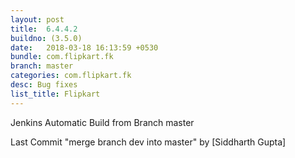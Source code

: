 ```yaml
---
layout: post
title:  6.4.4.2
buildno: (3.5.0)
date:   2018-03-18 16:13:59 +0530
bundle: com.flipkart.fk
branch: master
categories: com.flipkart.fk
desc: Bug fixes
list_title: Flipkart
---
```


Jenkins Automatic Build from Branch master

Last Commit "merge branch dev into master" by [Siddharth Gupta]

[jekyll-docs]: https://jekyllrb.com/docs/home
[jekyll-gh]:   https://github.com/jekyll/jekyll
[jekyll-talk]: https://talk.jekyllrb.com/
